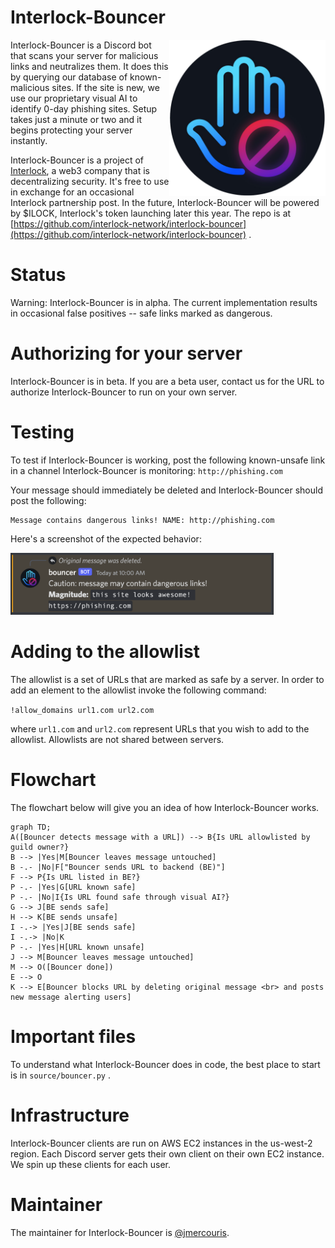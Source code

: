 # Interlock-Bouncer

<img src="./bouncer-dark.png" align="right" width="250" height="250"/>

Interlock-Bouncer is a Discord bot that scans your server for malicious links and neutralizes them. It does this by querying our database of known-malicious sites. If the site is new, we use our proprietary visual AI to identify 0-day phishing sites. Setup takes just a minute or two and it begins protecting your server instantly.

Interlock-Bouncer is a project of [Interlock](https://www.interlock.network/), a web3 company that is decentralizing security. It's free to use in exchange for an occasional Interlock partnership post. In the future, Interlock-Bouncer will be powered by $ILOCK, Interlock's token launching later this year. The repo is at [https://github.com/interlock-network/interlock-bouncer](https://github.com/interlock-network/interlock-bouncer) .

# Status

Warning: Interlock-Bouncer is in alpha. The current implementation results
in occasional false positives -- safe links marked as dangerous.

# Authorizing for your server

Interlock-Bouncer is in beta. If you are a beta user, contact us for
the URL to authorize Interlock-Bouncer to run on your own server.

# Testing

To test if Interlock-Bouncer is working, post the following
known-unsafe link in a channel Interlock-Bouncer is monitoring:
`http://phishing.com`

Your message should immediately be deleted and Interlock-Bouncer
should post the following:

```
Message contains dangerous links! NAME: http://phishing.com
```

Here's a screenshot of the expected behavior:

<img width="421" alt="Interlock-Bouncer reacting to a malicious link" src="screenshot.png">

# Adding to the allowlist

The allowlist is a set of URLs that are marked as safe by a server. In
order to add an element to the allowlist invoke the following command:

`!allow_domains url1.com url2.com`

where `url1.com` and `url2.com` represent URLs that you wish to add to
the allowlist. Allowlists are not shared between servers.

# Flowchart

The flowchart below will give you an idea of how Interlock-Bouncer works.

```mermaid
graph TD;
A([Bouncer detects message with a URL]) --> B{Is URL allowlisted by guild owner?}
B --> |Yes|M[Bouncer leaves message untouched]
B -.- |No|F["Bouncer sends URL to backend (BE)"]
F --> P{Is URL listed in BE?}
P -.- |Yes|G[URL known safe]
P -.- |No|I{Is URL found safe through visual AI?}
G --> J[BE sends safe]
H --> K[BE sends unsafe]
I -.-> |Yes|J[BE sends safe]
I -.-> |No|K
P -.- |Yes|H[URL known unsafe]
J --> M[Bouncer leaves message untouched]
M --> O([Bouncer done])
E --> O
K --> E[Bouncer blocks URL by deleting original message <br> and posts new message alerting users]
```

# Important files

To understand what Interlock-Bouncer does in code, the best place to start is in `source/bouncer.py` .

# Infrastructure

Interlock-Bouncer clients are run on AWS EC2 instances in the us-west-2 region. Each
Discord server gets their own client on their own EC2 instance. We spin up these clients
for each user.

# Maintainer

The maintainer for Interlock-Bouncer is [@jmercouris](https://github.com/jmercouris).
